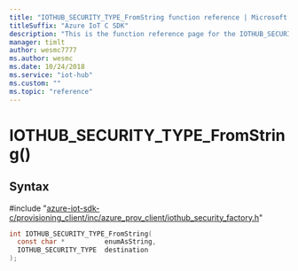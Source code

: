 ```yaml
---                             
title: "IOTHUB_SECURITY_TYPE_FromString function reference | Microsoft Docs" 
titleSuffix: "Azure IoT C SDK"            
description: "This is the function reference page for the IOTHUB_SECURITY_TYPE_FromString() function in the Azure IoT C SDK. This SDK is used with Azure IoT Hub and Azure IoT Hub Device Provisioning Service"            
manager: timlt                 
author: wesmc7777              
ms.author: wesmc               
ms.date: 10/24/2018                    
ms.service: "iot-hub"             
ms.custom: ""                
ms.topic: "reference"        
---                            
```


# IOTHUB_SECURITY_TYPE_FromString()

## Syntax

\#include "[azure-iot-sdk-c/provisioning_client/inc/azure_prov_client/iothub_security_factory.h](../iothub-security-factory-h.md)"  
```C
int IOTHUB_SECURITY_TYPE_FromString(
  const char *          enumAsString,
  IOTHUB_SECURITY_TYPE  destination
);
```

